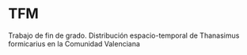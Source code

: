# TFM
Trabajo de fin de grado. Distribución espacio-temporal de Thanasimus formicarius en la Comunidad Valenciana
